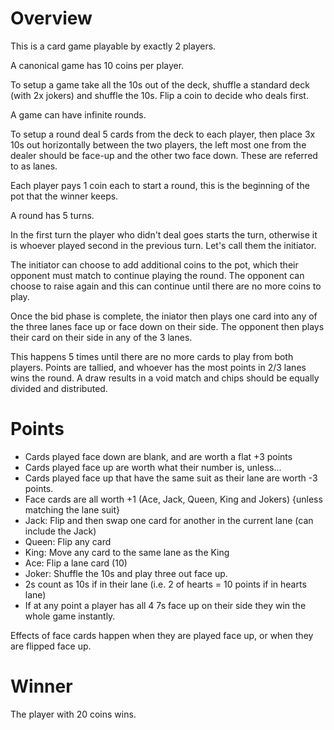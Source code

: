 # Overview

This is a card game playable by exactly 2 players. 

A canonical game has 10 coins per player. 

To setup a game take all the 10s out of the deck, shuffle a standard deck (with 2x jokers) and shuffle the 10s. Flip a coin to decide who deals first.

A game can have infinite rounds.

To setup a round deal 5 cards from the deck to each player, then place 3x 10s out horizontally between the two players, the left most one from the dealer should be face-up and the other two face down. These are referred to as lanes.

Each player pays 1 coin each to start a round, this is the beginning of the pot that the winner keeps. 

A round has 5 turns.

In the first turn the player who didn't deal goes starts the turn, otherwise it is whoever played second in the previous turn. Let's call them the initiator.

The initiator can choose to add additional coins to the pot, which their opponent must match to continue playing the round. The opponent can choose to raise again and this can continue until there are no more coins to play.

Once the bid phase is complete, the iniator then plays one card into any of the three lanes face up or face down on their side. The opponent then plays their card on their side in any of the 3 lanes. 

This happens 5 times until there are no more cards to play from both players. Points are tallied, and whoever has the most points in 2/3 lanes wins the round. A draw results in a void match and chips should be equally divided and distributed.

# Points

- Cards played face down are blank, and are worth a flat +3 points
- Cards played face up are worth what their number is, unless...
- Cards played face up that have the same suit as their lane are worth -3 points.
- Face cards are all worth +1 (Ace, Jack, Queen, King and Jokers) {unless matching the lane suit}
- Jack: Flip and then swap one card for another in the current lane (can include the Jack)
- Queen: Flip any card
- King: Move any card to the same lane as the King
- Ace: Flip a lane card (10)
- Joker: Shuffle the 10s and play three out face up.
- 2s count as 10s if in their lane (i.e. 2 of hearts = 10 points if in hearts lane)
- If at any point a player has all 4 7s face up on their side they win the whole game instantly.

Effects of face cards happen when they are played face up, or when they are flipped face up.

# Winner

The player with 20 coins wins.
